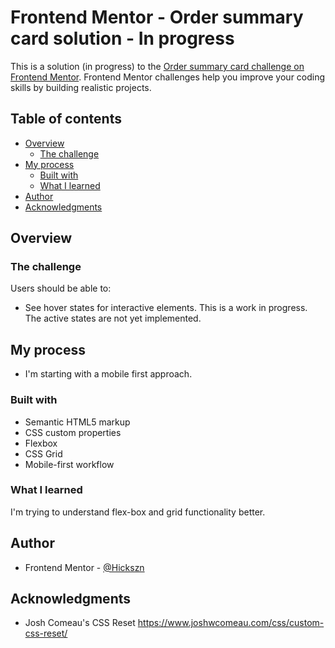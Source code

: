 # Frontend Mentor - Order summary card solution - In progress

This is a solution (in progress) to the [Order summary card challenge on Frontend Mentor](https://www.frontendmentor.io/challenges/order-summary-component-QlPmajDUj). Frontend Mentor challenges help you improve your coding skills by building realistic projects. 

## Table of contents

- [Overview](#overview)
  - [The challenge](#the-challenge)
- [My process](#my-process)
  - [Built with](#built-with)
  - [What I learned](#what-i-learned)
- [Author](#author)
- [Acknowledgments](#acknowledgments)

## Overview

### The challenge

Users should be able to:

- See hover states for interactive elements. This is a work in progress. The active states are not yet implemented.

## My process

- I'm starting with a mobile first approach. 

### Built with

- Semantic HTML5 markup
- CSS custom properties
- Flexbox
- CSS Grid
- Mobile-first workflow

### What I learned

I'm trying to understand flex-box and grid functionality better.

## Author

- Frontend Mentor - [@Hickszn](https://www.frontendmentor.io/profile/Hickszn)


## Acknowledgments

- Josh Comeau's CSS Reset https://www.joshwcomeau.com/css/custom-css-reset/
